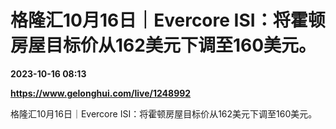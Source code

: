 # 格隆汇10月16日｜Evercore ISI：将霍顿房屋目标价从162美元下调至160美元。

**2023-10-16 08:13**

**https://www.gelonghui.com/live/1248992**

格隆汇10月16日｜Evercore ISI：将霍顿房屋目标价从162美元下调至160美元。